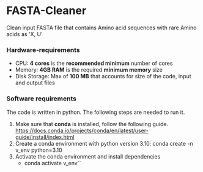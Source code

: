 # FASTA-Cleaner
Clean input FASTA file that contains Amino acid sequences with rare Amino acids as 'X, U'

### Hardware-requirements
- CPU: **4 cores** is the **recommended minimum** number of cores
- Memory: **4GB RAM** is the required **minimum memory** size
- Disk Storage: Max of **100 MB** that accounts for size of the code, input and output files

### Software requirements

The code is written in python. The following steps are needed to run it.
1.  Make sure that **conda** is installed, follow the following guide.
https://docs.conda.io/projects/conda/en/latest/user-guide/install/index.html
2. Create a conda environment with python version 3.10:
conda create -n v_env python=3.10
3. Activate the conda environment and install dependencies
    - conda activate v_env``
